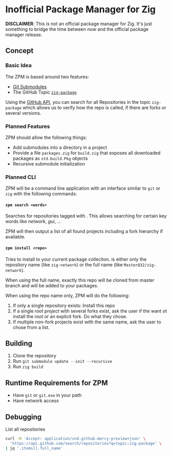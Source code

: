 # Inofficial Package Manager for Zig

**DISCLAIMER**:
This is not an official package manager for Zig. It's just something to bridge the time between *now* and the official package manager release.

## Concept

### Basic Idea

The ZPM is based around two features:
- [Git Submodules](https://git-scm.com/book/en/v2/Git-Tools-Submodules)
- The GitHub Topic [`zig-package`](https://github.com/topics/zig-package)

Using the [GitHub API](https://developer.github.com/v3/search/#example), you can search for all Repositories in the topic `zig-package` which allows us to verify how the repo is called, if there are forks or several versions.

### Planned Features

ZPM should allow the following things:
- Add submodules into a directory in a project
- Provide a file `packages.zig` for `build.zig` that exposes all downloaded packages as `std.build.Pkg` objects
- Recursive submodule initialization

### Planned CLI

ZPM will be a command line application with an interface similar to `git` or `zig` with the following commands:

#### `zpm search <words>`

Searches for repositories tagged with *<words>*. This allows searching for certain key words like *network*, *gui*, …

ZPM will then output a list of all found projects including a fork hierarchy if available.

#### `zpm install <repo>`

Tries to install *<repo>* to your current package colleciton. *<repo>* is either only the repository name (like `zig-network`) or the full name (like `MasterQ32/zig-network`).

When using the full name, exactly this repo will be cloned from master branch and will be added to your packages.

When using the repo name only, ZPM will do the following:
1. If only a single repository exists: Install this repo
2. If a single *root project* with several forks exist, ask the user if the want ot install the *root* or an explicit fork. Do what they chose.
3. If multiple non-fork projects exist with the same name, ask the user to chose from a list.

## Building

1. Clone the repository
2. Run `git submodule update --init --recursive`
3. Run `zig build`

## Runtime Requirements for ZPM

- Have `git` or `git.exe` in your path
- Have network access

## Debugging

List all repositories

```sh
curl -H 'Accept: application/vnd.github.mercy-preview+json' \
  'https://api.github.com/search/repositories?q=topic:zig-package' \
| jq '.items[].full_name'
```